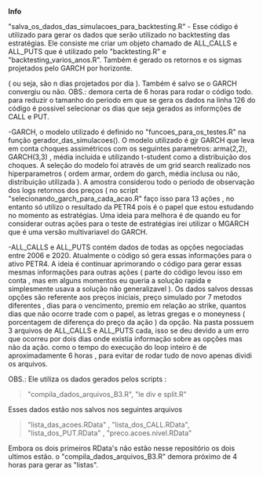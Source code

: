 **Info**

"salva_os_dados_das_simulacoes_para_backtesting.R" - Esse código é utilizado para gerar os dados que serão utilizado no backtesting das estratégias. Ele consiste me criar um objeto chamado de ALL_CALLS e ALL_PUTS que é utilizado pelo "backtesting.R" e "backtesting_varios_anos.R". Também é gerado os retornos e os sigmas projetados pelo GARCH por horizonte. 

( ou seja, são n dias projetados por dia ). Também é salvo se o GARCH convergiu ou não.
OBS.: demora certa de 6 horas para rodar o código todo. para reduzir o tamanho do periodo em que se gera os dados na linha 126 do código é possivel selecionar os dias que seja gerados as informções de CALL e PUT.

-GARCH, o modelo utilizado é definido no "funcoes_para_os_testes.R" na função gerador_das_simulacoes(). O modelo utilizado é gjr GARCH que leva em conta choques assimétricos com os seguintes parametros: arma(2,2), GARCH(3,3) , média incluída e utilizando t-student como a distribuição dos choques. A seleção do modelo foi através de um grid search realizado nos hiperparametros ( ordem armar, ordem do garch, média inclusa ou não, distribuição utilizada ). A amostra considerou todo o periodo de observação dos logs retornos dos preços ( no script "selecionando_garch_para_cada_acao.R" faço isso para 13 ações , no entanto só utilizo o resultado da PETR4 pois é o papel que estou estudando no momento as estratégias. Uma ideia para melhora é de quando eu for considerar outras ações para o teste de estratégias irei utilizar o MGARCH que é uma versão multivariavel do GARCH.

-ALL_CALLS e ALL_PUTS contém dados de todas as opções negociadas entre 2006 e 2020. Atualmente o código só gera essas informações para o ativo PETR4. A ideia é continuar aprimorando o código para gerar essas mesmas informações para outras ações ( parte do código levou isso em conta , mas em alguns momentos eu queria a solução rapida e simplesmente usava a solução não generalizavel ). Os dados salvos dessas opções são referente aos preços iniciais, preço simulado por 7 metodos diferentes , dias para o vencimento, premio em relação ao strike, quantos dias que não ocorre trade com o papel, as letras gregas e o moneyness ( porcentagem de diferença do preço da ação ) da opção. Na pasta possuem 3 arquivos de ALL_CALLS e ALL_PUTS cada, isso se deu devido a um erro que ocorreu por dois dias onde existia informação sobre as opções mas não da ação. como o tempo do execução do loop inteiro é de aproximadamente 6 horas , para evitar de rodar tudo de novo apenas dividi os arquivos. 

OBS.: Ele utiliza os dados gerados pelos scripts :
> "compila_dados_arquivos_B3.R", "le div e split.R" 

Esses dados estão nos salvos nos seguintes arquivos
> "lista_das_acoes.RData" , "lista_dos_CALL.RData", "lista_dos_PUT.RData" , "preco.acoes.nivel.RData"

Embora os dois primeiros RData's não estão nesse repositório os dois ultimos estão. o "compila_dados_arquivos_B3.R" demora próximo de 4 horas para gerar as "listas".

